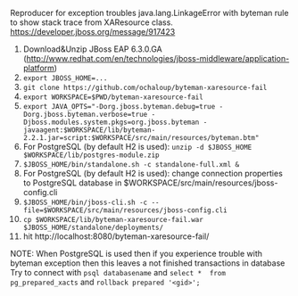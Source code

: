 Reproducer for exception troubles java.lang.LinkageError with byteman rule to show stack trace from XAResource class.
https://developer.jboss.org/message/917423

 1.  Download&Unzip JBoss EAP 6.3.0.GA (http://www.redhat.com/en/technologies/jboss-middleware/application-platform)
 2.  `export JBOSS_HOME=...`
 3.  `git clone https://github.com/ochaloup/byteman-xaresource-fail`
 4.  `export WORKSPACE=$PWD/byteman-xaresource-fail`
 5.  `export JAVA_OPTS="-Dorg.jboss.byteman.debug=true -Dorg.jboss.byteman.verbose=true -Djboss.modules.system.pkgs=org.jboss.byteman -javaagent:$WORKSPACE/lib/byteman-2.2.1.jar=script:$WORKSPACE/src/main/resources/byteman.btm"`
 6.  For PostgreSQL (by default H2 is used): `unzip -d $JBOSS_HOME $WORKSPACE/lib/postgres-module.zip`
 7.  `$JBOSS_HOME/bin/standalone.sh -c standalone-full.xml &`
 8.  For PostgreSQL (by default H2 is used): change connection properties to PostgreSQL database in $WORKSPACE/src/main/resources/jboss-config.cli
 9.  `$JBOSS_HOME/bin/jboss-cli.sh -c --file=$WORKSPACE/src/main/resources/jboss-config.cli`
 10.  `cp $WORKSPACE/lib/byteman-xaresource-fail.war $JBOSS_HOME/standalone/deployments/`
 11.  hit http://localhost:8080/byteman-xaresource-fail/

 NOTE: When PostgreSQL is used then if you experience trouble with byteman exception then this leaves a not finished transactions in database
 Try to connect with `psql databasename` and `select *  from pg_prepared_xacts` and `rollback prepared '<gid>';`

